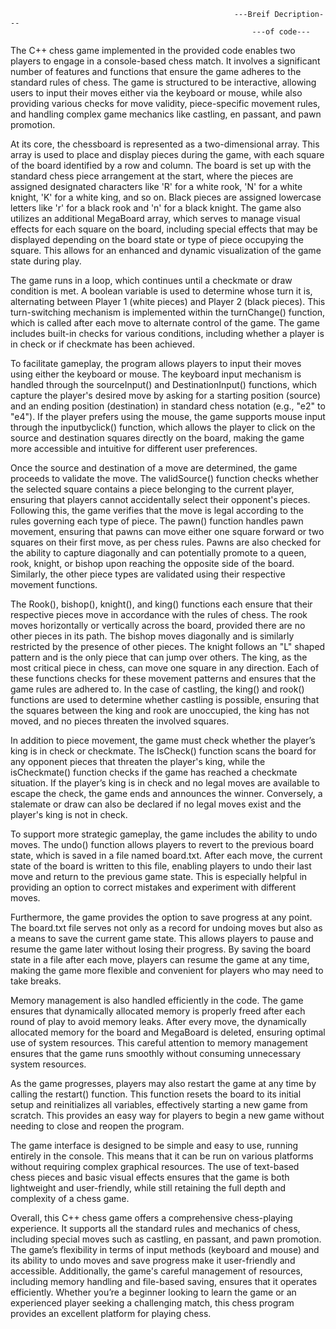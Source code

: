                                                       ---Breif Decription---
                                                          ---of code---
The C++ chess game implemented in the provided code enables two players to engage in a console-based chess match. It involves a significant number of features and functions that ensure the game adheres to the standard rules of chess. The game is structured to be interactive, allowing users to input their moves either via the keyboard or mouse, while also providing various checks for move validity, piece-specific movement rules, and handling complex game mechanics like castling, en passant, and pawn promotion.


At its core, the chessboard is represented as a two-dimensional array. This array is used to place and display pieces during the game, with each square of the board identified by a row and column. The board is set up with the standard chess piece arrangement at the start, where the pieces are assigned designated characters like 'R' for a white rook, 'N' for a white knight, 'K' for a white king, and so on. Black pieces are assigned lowercase letters like 'r' for a black rook and 'n' for a black knight. The game also utilizes an additional MegaBoard array, which serves to manage visual effects for each square on the board, including special effects that may be displayed depending on the board state or type of piece occupying the square. This allows for an enhanced and dynamic visualization of the game state during play.


The game runs in a loop, which continues until a checkmate or draw condition is met. A boolean variable is used to determine whose turn it is, alternating between Player 1 (white pieces) and Player 2 (black pieces). This turn-switching mechanism is implemented within the turnChange() function, which is called after each move to alternate control of the game. The game includes built-in checks for various conditions, including whether a player is in check or if checkmate has been achieved.


To facilitate gameplay, the program allows players to input their moves using either the keyboard or mouse. The keyboard input mechanism is handled through the sourceInput() and DestinationInput() functions, which capture the player's desired move by asking for a starting position (source) and an ending position (destination) in standard chess notation (e.g., "e2" to "e4"). If the player prefers using the mouse, the game supports mouse input through the inputbyclick() function, which allows the player to click on the source and destination squares directly on the board, making the game more accessible and intuitive for different user preferences.


Once the source and destination of a move are determined, the game proceeds to validate the move. The validSource() function checks whether the selected square contains a piece belonging to the current player, ensuring that players cannot accidentally select their opponent's pieces. Following this, the game verifies that the move is legal according to the rules governing each type of piece. The pawn() function handles pawn movement, ensuring that pawns can move either one square forward or two squares on their first move, as per chess rules. Pawns are also checked for the ability to capture diagonally and can potentially promote to a queen, rook, knight, or bishop upon reaching the opposite side of the board. Similarly, the other piece types are validated using their respective movement functions.


The Rook(), bishop(), knight(), and king() functions each ensure that their respective pieces move in accordance with the rules of chess. The rook moves horizontally or vertically across the board, provided there are no other pieces in its path. The bishop moves diagonally and is similarly restricted by the presence of other pieces. The knight follows an "L" shaped pattern and is the only piece that can jump over others. The king, as the most critical piece in chess, can move one square in any direction. Each of these functions checks for these movement patterns and ensures that the game rules are adhered to. In the case of castling, the king() and rook() functions are used to determine whether castling is possible, ensuring that the squares between the king and rook are unoccupied, the king has not moved, and no pieces threaten the involved squares.

In addition to piece movement, the game must check whether the player’s king is in check or checkmate. The IsCheck() function scans the board for any opponent pieces that threaten the player's king, while the isCheckmate() function checks if the game has reached a checkmate situation. If the player’s king is in check and no legal moves are available to escape the check, the game ends and announces the winner. Conversely, a stalemate or draw can also be declared if no legal moves exist and the player's king is not in check.

To support more strategic gameplay, the game includes the ability to undo moves. The undo() function allows players to revert to the previous board state, which is saved in a file named board.txt. After each move, the current state of the board is written to this file, enabling players to undo their last move and return to the previous game state. This is especially helpful in providing an option to correct mistakes and experiment with different moves.

Furthermore, the game provides the option to save progress at any point. The board.txt file serves not only as a record for undoing moves but also as a means to save the current game state. This allows players to pause and resume the game later without losing their progress. By saving the board state in a file after each move, players can resume the game at any time, making the game more flexible and convenient for players who may need to take breaks.


Memory management is also handled efficiently in the code. The game ensures that dynamically allocated memory is properly freed after each round of play to avoid memory leaks. After every move, the dynamically allocated memory for the board and MegaBoard is deleted, ensuring optimal use of system resources. This careful attention to memory management ensures that the game runs smoothly without consuming unnecessary system resources.

As the game progresses, players may also restart the game at any time by calling the restart() function. This function resets the board to its initial setup and reinitializes all variables, effectively starting a new game from scratch. This provides an easy way for players to begin a new game without needing to close and reopen the program.


The game interface is designed to be simple and easy to use, running entirely in the console. This means that it can be run on various platforms without requiring complex graphical resources. The use of text-based chess pieces and basic visual effects ensures that the game is both lightweight and user-friendly, while still retaining the full depth and complexity of a chess game.

Overall, this C++ chess game offers a comprehensive chess-playing experience. It supports all the standard rules and mechanics of chess, including special moves such as castling, en passant, and pawn promotion. The game’s flexibility in terms of input methods (keyboard and mouse) and its ability to undo moves and save progress make it user-friendly and accessible. Additionally, the game's careful management of resources, including memory handling and file-based saving, ensures that it operates efficiently. Whether you’re a beginner looking to learn the game or an experienced player seeking a challenging match, this chess program provides an excellent platform for playing chess.



